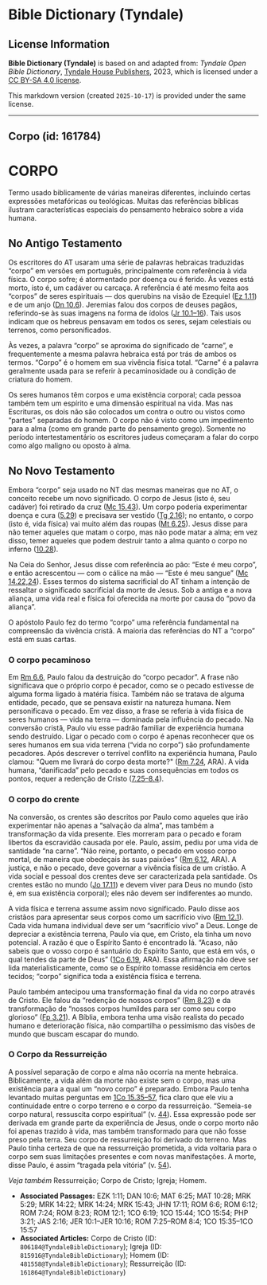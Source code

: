 # Bible Dictionary (Tyndale)

## License Information

**Bible Dictionary (Tyndale)** is based on and adapted from: _Tyndale Open Bible Dictionary_, [Tyndale House Publishers](https://tyndaleopenresources.com/), 2023, which is licensed under a [CC BY-SA 4.0 license](https://creativecommons.org/licenses/by-sa/4.0/legalcode.en).

This markdown version (created `2025-10-17`) is provided under the same license.



--------------------------------

## Corpo (id: 161784)

CORPO
=====

Termo usado biblicamente de várias maneiras diferentes, incluindo certas expressões metafóricas ou teológicas. Muitas das referências bíblicas ilustram características especiais do pensamento hebraico sobre a vida humana.

No Antigo Testamento
--------------------

Os escritores do AT usaram uma série de palavras hebraicas traduzidas “corpo” em versões em português, principalmente com referência à vida física. O corpo sofre; é atormentado por doença ou é ferido. Às vezes está morto, isto é, um cadáver ou carcaça. A referência é até mesmo feita aos “corpos” de seres espirituais — dos querubins na visão de Ezequiel ([Ez 1\.11](https://ref.ly/Ezek1:11)) e de um anjo ([Dn 10\.6](https://ref.ly/Dan10:6)). Jeremias falou dos corpos de deuses pagãos, referindo\-se às suas imagens na forma de ídolos ([Jr 10\.1–16](https://ref.ly/Jer10:1-Jer10:16)). Tais usos indicam que os hebreus pensavam em todos os seres, sejam celestiais ou terrenos, como personificados.

Às vezes, a palavra “corpo” se aproxima do significado de “carne”, e frequentemente a mesma palavra hebraica está por trás de ambos os termos. “Corpo” é o homem em sua vivência física total. “Carne” é a palavra geralmente usada para se referir à pecaminosidade ou à condição de criatura do homem.

Os seres humanos têm corpos e uma existência corporal; cada pessoa também tem um espírito e uma dimensão espiritual na vida. Mas nas Escrituras, os dois não são colocados um contra o outro ou vistos como “partes” separadas do homem. O corpo não é visto como um impedimento para a alma (como em grande parte do pensamento grego). Somente no período intertestamentário os escritores judeus começaram a falar do corpo como algo maligno ou oposto à alma.

No Novo Testamento
------------------

Embora “corpo” seja usado no NT das mesmas maneiras que no AT, o conceito recebe um novo significado. O corpo de Jesus (isto é, seu cadáver) foi retirado da cruz ([Mc 15\.43](https://ref.ly/Mark15:43)). Um corpo poderia experimentar doença e cura ([5\.29](https://ref.ly/Mark5:29)) e precisava ser vestido ([Tg 2\.16](https://ref.ly/Jas2:16)); no entanto, o corpo (isto é, vida física) vai muito além das roupas ([Mt 6\.25](https://ref.ly/Matt6:25)). Jesus disse para não temer aqueles que matam o corpo, mas não pode matar a alma; em vez disso, temer aqueles que podem destruir tanto a alma quanto o corpo no inferno ([10\.28](https://ref.ly/Matt10:28)).

Na Ceia do Senhor, Jesus disse com referência ao pão: “Este é meu corpo”, e então acrescentou — com o cálice na mão — “Este é meu sangue” ([Mc 14\.22,24](https://ref.ly/Mark14:22)). Esses termos do sistema sacrificial do AT tinham a intenção de ressaltar o significado sacrificial da morte de Jesus. Sob a antiga e a nova aliança, uma vida real e física foi oferecida na morte por causa do “povo da aliança”.

O apóstolo Paulo fez do termo “corpo” uma referência fundamental na compreensão da vivência cristã. A maioria das referências do NT a “corpo” está em suas cartas.

### O corpo pecaminoso

Em [Rm 6\.6](https://ref.ly/Rom6:6), Paulo falou da destruição do “corpo pecador”. A frase não significava que o próprio corpo é pecador, como se o pecado estivesse de alguma forma ligado à matéria física. Também não se tratava de alguma entidade, pecado, que se pensava existir na natureza humana. Nem personificava o pecado. Em vez disso, a frase se referia à vida física de seres humanos — vida na terra — dominada pela influência do pecado. Na conversão cristã, Paulo viu esse padrão familiar de experiência humana sendo destruído. Ligar o pecado com o corpo é apenas reconhecer que os seres humanos em sua vida terrena (“vida no corpo”) são profundamente pecadores. Após descrever o terrível conflito na experiência humana, Paulo clamou: "Quem me livrará do corpo desta morte?" ([Rm 7\.24](https://ref.ly/Rom7:24), ARA). A vida humana, “danificada” pelo pecado e suas consequências em todos os pontos, requer a redenção de Cristo ([7\.25–8\.4](https://ref.ly/Rom7:25-Rom8:4)).

### O corpo do crente

Na conversão, os crentes são descritos por Paulo como aqueles que irão experimentar não apenas a “salvação da alma”, mas também a transformação da vida presente. Eles morreram para o pecado e foram libertos da escravidão causada por ele. Paulo, assim, pediu por uma vida de santidade “na carne”. “Não reine, portanto, o pecado em vosso corpo mortal, de maneira que obedeçais às suas paixões” ([Rm 6\.12](https://ref.ly/Rom6:12), ARA). A justiça, e não o pecado, deve governar a vivência física de um cristão. A vida social e pessoal dos crentes deve ser caracterizada pela santidade. Os crentes estão no mundo ([Jo 17\.11](https://ref.ly/John17:11)) e devem viver para Deus no mundo (isto é, em sua existência corporal); eles não devem ser indiferentes ao mundo.

A vida física e terrena assume assim novo significado. Paulo disse aos cristãos para apresentar seus corpos como um sacrifício vivo ([Rm 12\.1](https://ref.ly/Rom12:1)). Cada vida humana individual deve ser um “sacrifício vivo” a Deus. Longe de depreciar a existência terrena, Paulo via que, em Cristo, ela tinha um novo potencial. A razão é que o Espírito Santo é encontrado lá. “Acaso, não sabeis que o vosso corpo é santuário do Espírito Santo, que está em vós, o qual tendes da parte de Deus” ([1Co 6\.19](https://ref.ly/1Cor6:19), ARA). Essa afirmação não deve ser lida materialisticamente, como se o Espírito tomasse residência em certos tecidos; “corpo” significa toda a existência física e terrena.

Paulo também antecipou uma transformação final da vida no corpo através de Cristo. Ele falou da “redenção de nossos corpos” ([Rm 8\.23](https://ref.ly/Rom8:23)) e da transformação de “nossos corpos humildes para ser como seu corpo glorioso” ([Fp 3\.21](https://ref.ly/Phil3:21)). A Bíblia, embora tenha uma visão realista do pecado humano e deterioração física, não compartilha o pessimismo das visões de mundo que buscam escapar do mundo.

### O Corpo da Ressurreição

A possível separação de corpo e alma não ocorria na mente hebraica. Biblicamente, a vida além da morte não existe sem o corpo, mas uma existência para a qual um “novo corpo” é preparado. Embora Paulo tenha levantado muitas perguntas em [1Co 15\.35–57](https://ref.ly/1Cor15:35-1Cor15:57), fica claro que ele viu a continuidade entre o corpo terreno e o corpo da ressurreição. “Semeia\-se corpo natural, ressuscita corpo espiritual” (v. [44](https://ref.ly/1Cor15:44)). Essa expressão pode ser derivada em grande parte da experiência de Jesus, onde o corpo morto não foi apenas trazido à vida, mas também transformado para que não fosse preso pela terra. Seu corpo de ressurreição foi derivado do terreno. Mas Paulo tinha certeza de que na ressurreição prometida, a vida voltaria para o corpo sem suas limitações presentes e com novas manifestações. A morte, disse Paulo, é assim “tragada pela vitória” (v. [54](https://ref.ly/1Cor15:54)).

*Veja também* Ressurreição; Corpo de Cristo; Igreja; Homem.

* **Associated Passages:** EZK 1:11; DAN 10:6; MAT 6:25; MAT 10:28; MRK 5:29; MRK 14:22; MRK 14:24; MRK 15:43; JHN 17:11; ROM 6:6; ROM 6:12; ROM 7:24; ROM 8:23; ROM 12:1; 1CO 6:19; 1CO 15:44; 1CO 15:54; PHP 3:21; JAS 2:16; JER 10:1–JER 10:16; ROM 7:25–ROM 8:4; 1CO 15:35–1CO 15:57
* **Associated Articles:** Corpo de Cristo (ID: `806184@TyndaleBibleDictionary`); Igreja (ID: `815916@TyndaleBibleDictionary`); Homem (ID: `481558@TyndaleBibleDictionary`); Ressurreição (ID: `161864@TyndaleBibleDictionary`)


